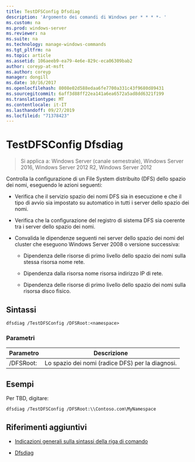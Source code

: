 ```yaml
---
title: TestDFSConfig Dfsdiag
description: 'Argomento dei comandi di Windows per * * * *- '
ms.custom: na
ms.prod: windows-server
ms.reviewer: na
ms.suite: na
ms.technology: manage-windows-commands
ms.tgt_pltfrm: na
ms.topic: article
ms.assetid: 106aeeb9-ea79-4e6e-829c-eca06309bab2
author: coreyp-at-msft
ms.author: coreyp
manager: dongill
ms.date: 10/16/2017
ms.openlocfilehash: 8008e02d588edaa6fe7700a331c43f9680d89431
ms.sourcegitcommit: 6aff3d88ff22ea141a6ea6572a5ad8dd6321f199
ms.translationtype: MT
ms.contentlocale: it-IT
ms.lasthandoff: 09/27/2019
ms.locfileid: "71378423"
---
```

# <a name="dfsdiag-testdfsconfig"></a>TestDFSConfig Dfsdiag

>Si applica a: Windows Server (canale semestrale), Windows Server 2016, Windows Server 2012 R2, Windows Server 2012

Controlla la configurazione di un File System distribuito \(DFS\) dello spazio dei nomi, eseguendo le azioni seguenti:  
  
-   Verifica che il servizio spazio dei nomi DFS sia in esecuzione e che il tipo di avvio sia impostato su automatico in tutti i server dello spazio dei nomi.  
  
-   Verifica che la configurazione del registro di sistema DFS sia coerente tra i server dello spazio dei nomi.  
  
-   Convalida le dipendenze seguenti nei server dello spazio dei nomi del cluster che eseguono Windows Server 2008 o versione successiva:  
  
    -   Dipendenza delle risorse di primo livello dello spazio dei nomi sulla stessa risorsa nome rete.  
  
    -   Dipendenza dalla risorsa nome risorsa indirizzo IP di rete.  
  
    -   Dipendenza delle risorse di primo livello dello spazio dei nomi sulla risorsa disco fisico.  
  
  
  
## <a name="syntax"></a>Sintassi  
  
```  
dfsdiag /TestDFSConfig /DFSRoot:<namespace>  
```  
  
### <a name="parameters"></a>Parametri  
  
|       Parametro       |               Descrizione               |
|-----------------------|-----------------------------------------|
| \/DFSRoot: <namespace> | Lo spazio dei nomi \(radice DFS\) per la diagnosi. |
  
## <a name="BKMK_Examples"></a>Esempi  
Per TBD, digitare:  
  
```  
dfsdiag /TestDFSConfig /DFSRoot:\\Contoso.com\MyNamespace  
```  
  
## <a name="additional-references"></a>Riferimenti aggiuntivi  
  
-   [Indicazioni generali sulla sintassi della riga di comando](command-line-syntax-key.md)  
  
-   [Dfsdiag](dfsdiag.md)  
  

